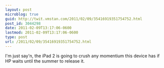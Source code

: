 ```yaml
---
layout: post
microblog: true
guid: http://twit.vmstan.com/2011/02/09/35416919351754752.html
post_id: 3044298
date: 2011-02-09T13:17:06-0600
lastmod: 2011-02-09T13:17:06-0600
type: post
url: /2011/02/09/35416919351754752.html
---
```

I'm just say'n, the iPad 2 is going to crush any momentium this device has if HP waits until the summer to release it.
